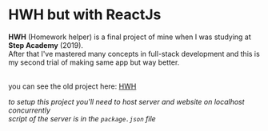 # HWH but with ReactJs

**HWH** (Homework helper) is a final project of mine when I was studying at **Step Academy** (2019). <br>
After that I've mastered many concepts in full-stack development and this is my second trial of making same app but way better. <br><br>

you can see the old project here: [HWH](https://hwh-old.netlify.app/)


*to setup this project you'll need to host server and website on localhost concurrently* <br>
*script of the server is in the `package.json` file*
